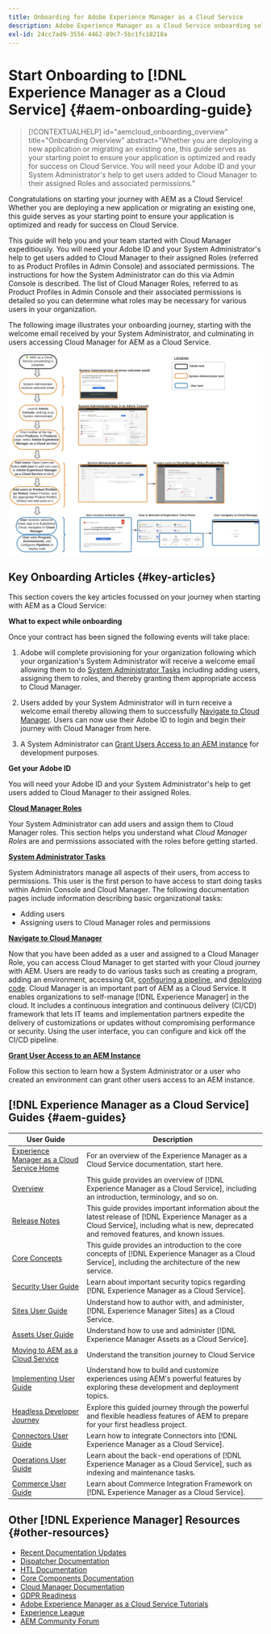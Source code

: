 ```yaml
---
title: Onboarding for Adobe Experience Manager as a Cloud Service
description: Adobe Experience Manager as a Cloud Service onboarding self-help resources and documentation links
exl-id: 24cc7ad9-3556-4462-89c7-5bc1fc18218a
---
```

# Start Onboarding to [!DNL Experience Manager as a Cloud Service] {#aem-onboarding-guide}

>[!CONTEXTUALHELP]
>id="aemcloud_onboarding_overview"
>title="Onboarding Overview"
>abstract="Whether you are deploying a new application or migrating an existing one, this guide serves as your starting point to ensure your application is optimized and ready for success on Cloud Service. You will need your Adobe ID and your System Administrator's help to get users added to Cloud Manager to their assigned Roles and associated permissions."

Congratulations on starting your journey with AEM as a Cloud Service! Whether you are deploying a new application or migrating an existing one, this guide serves as your starting point to ensure your application is optimized and ready for success on Cloud Service.

This guide will help you and your team started with Cloud Manager expeditiously. You will need your Adobe ID and your System Administrator's help to get users added to Cloud Manager to their assigned Roles (referred to as Product Profiles in Admin Console) and associated permissions. The instructions for how the System Administrator can do this via Admin Console is described. The list of Cloud Manager Roles,  referred to as Product Profiles in Admin Console and their associated permissions is detailed so you can determine what roles may be necessary for various users in your organization.

The following image illustrates your onboarding journey, starting with the welcome email received by your System Administrator, and culminating in users accessing Cloud Manager for AEM as a Cloud Service.

![](/help/onboarding/what-is-required/assets/cust-journey.png)

## Key Onboarding Articles {#key-articles}

This section covers the key articles focussed on your journey when starting with AEM as a Cloud Service:

**What to expect while onboarding**

Once your contract has been signed the following events will take place:

1. Adobe will complete provisioning for your organization following which your organization's System Administrator will receive a welcome email allowing them to do [System Administrator Tasks](/help/onboarding/what-is-required/add-users-assign-cm-roles.md) including adding users, assigning them to roles, and thereby granting them appropriate access to Cloud Manager.

1. Users added by your System Administrator will in turn receive a welcome email thereby allowing them to successfully [Navigate to Cloud Manager](/help/onboarding/what-is-required/navigate-to-cloud-manager.md). Users can now use their Adobe ID to login and begin their journey with Cloud Manager from here. 

1. A System Administrator can [Grant Users Access to an AEM instance](/help/onboarding/what-is-required/accessing-aem-instance.md) for development purposes.

**Get your Adobe ID**

You will need your Adobe ID and your System Administrator's help to get users added to Cloud Manager to their assigned Roles.

**[Cloud Manager Roles](/help/onboarding/what-is-required/user-roles-permissions.md)**

Your System Administrator can add users and assign them to Cloud Manager roles. This section helps you understand what *Cloud Manager Roles* are and permissions associated with the roles before getting started.

**[System Administrator Tasks](/help/onboarding/what-is-required/add-users-assign-cm-roles.md)**

System Administrators manage all aspects of their users, from access to permissions. This user is the first person to have access to start doing tasks within Admin Console and Cloud Manager. 
The following documentation pages include information describing basic organizational tasks:

* Adding users
* Assigning users to Cloud Manager roles and permissions

**[Navigate to Cloud Manager](/help/onboarding/what-is-required/navigate-to-cloud-manager.md)**

Now that you have been added as a user and assigned to a Cloud Manager Role, you can access Cloud Manager to get started with your Cloud journey with AEM. Users are ready to do various tasks such as creating a program, adding an environment, accessing Git, [configuring a pipeline](/help/implementing/cloud-manager/configure-pipeline.md), and [deploying code](/help/implementing/cloud-manager/deploy-code.md).
Cloud Manager is an important part of AEM as a Cloud Service. It enables organizations to self-manage [!DNL Experience Manager] in the cloud. It includes a continuous integration and continuous delivery (CI/CD) framework that lets IT teams and implementation partners expedite the delivery of customizations or updates without compromising performance or security. Using the user interface, you can configure and kick off the CI/CD pipeline.

**[Grant User Access to an AEM Instance](/help/onboarding/what-is-required/accessing-aem-instance.md)**

Follow this section to learn how a System Administrator or a user who created an environment can grant other users access to an AEM instance.

## [!DNL Experience Manager as a Cloud Service] Guides {#aem-guides}

|User Guide|Description|
|---|---|
|[Experience Manager as a Cloud Service Home](/help/landing/home.md)|For an overview of the Experience Manager as a Cloud Service documentation, start here.|
|[Overview](/help/overview/home.md)|This guide provides an overview of [!DNL Experience Manager as a Cloud Service], including an introduction, terminology, and so on.|
|[Release Notes](/help/release-notes/home.md)|This guide provides important information about the latest release of [!DNL Experience Manager as a Cloud Service], including what is new, deprecated and removed features, and known issues.|
|[Core Concepts](/help/core-concepts/home.md)|This guide provides an introduction to the core concepts of [!DNL Experience Manager as a Cloud Service], including the architecture of the new service.|
|[Security User Guide](/help/security/home.md)|Learn about important security topics regarding [!DNL Experience Manager as a Cloud Service].|
|[Sites User Guide](/help/sites-cloud/home.md)|Understand how to author with, and administer, [!DNL Experience Manager Sites] as a Cloud Service.|
|[Assets User Guide](/help/assets/home.md)|Understand how to use and administer [!DNL Experience Manager Assets as a Cloud Service].|
|[Moving to AEM as a Cloud Service](/help/move-to-cloud-service/home.md)|Understand the transition journey to Cloud Service|
|[Implementing User Guide](/help/implementing/home.md)|Understand how to build and customize experiences using AEM's powerful features by exploring these development and deployment topics.|
|[Headless Developer Journey](/help/journey-headless/developer/overview.md)|Explore this guided journey through the powerful and flexible headless features of AEM to prepare for your first headless project.|
|[Connectors User Guide](/help/connectors/home.md)|Learn how to integrate Connectors into [!DNL Experience Manager as a Cloud Service].|
|[Operations User Guide](/help/operations/home.md)|Learn about the back-end operations of [!DNL Experience Manager as a Cloud Service], such as indexing and maintenance tasks.|
|[Commerce User Guide](/help/commerce-cloud/home.md)|Learn about Commerce Integration Framework on [!DNL Experience Manager as a Cloud Service].|

## Other [!DNL Experience Manager] Resources {#other-resources}

* [Recent Documentation Updates](https://helpx.adobe.com/experience-manager/documentation-updates.html#AEMasaCloudService) 
* [Dispatcher Documentation](/help/implementing/dispatcher/overview.md)
* [HTL Documentation](https://experienceleague.adobe.com/docs/experience-manager-htl/using/overview.html)
* [Core Components Documentation](https://experienceleague.adobe.com/docs/experience-manager-core-components/using/introduction.html)
* [Cloud Manager Documentation](https://experienceleague.adobe.com/docs/experience-manager-cloud-service/onboarding/getting-access/cloud-service-programs/first-time-login.html)
* [GDPR Readiness](/help/compliance/data-privacy-and-protection-readiness/aem-readiness.md)
* [Adobe Experience Manager as a Cloud Service Tutorials](https://experienceleague.adobe.com/docs/experience-manager-learn/cloud-service/overview.html)
* [Experience League](https://guided.adobe.com/?promoid=K42KVXHD&mv=other#solutions/experience-manager)
* [AEM Community Forum](https://forums.adobe.com/community/experience-cloud/marketing-cloud/experience-manager)
